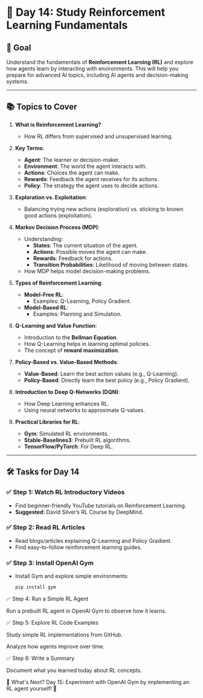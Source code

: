 # 🚀 Day 14: Study Reinforcement Learning Fundamentals

## 🎯 Goal
Understand the fundamentals of **Reinforcement Learning (RL)** and explore how agents learn by interacting with environments. This will help you prepare for advanced AI topics, including AI agents and decision-making systems.

---

## 📚 Topics to Cover

1. **What is Reinforcement Learning?**
   - How RL differs from supervised and unsupervised learning.

2. **Key Terms**:
   - **Agent**: The learner or decision-maker.
   - **Environment**: The world the agent interacts with.
   - **Actions**: Choices the agent can make.
   - **Rewards**: Feedback the agent receives for its actions.
   - **Policy**: The strategy the agent uses to decide actions.

3. **Exploration vs. Exploitation**:
   - Balancing trying new actions (exploration) vs. sticking to known good actions (exploitation).

4. **Markov Decision Process (MDP)**:
   - Understanding:
     - **States**: The current situation of the agent.
     - **Actions**: Possible moves the agent can make.
     - **Rewards**: Feedback for actions.
     - **Transition Probabilities**: Likelihood of moving between states.
   - How MDP helps model decision-making problems.

5. **Types of Reinforcement Learning**:
   - **Model-Free RL**:
     - Examples: Q-Learning, Policy Gradient.
   - **Model-Based RL**:
     - Examples: Planning and Simulation.

6. **Q-Learning and Value Function**:
   - Introduction to the **Bellman Equation**.
   - How Q-Learning helps in learning optimal policies.
   - The concept of **reward maximization**.

7. **Policy-Based vs. Value-Based Methods**:
   - **Value-Based**: Learn the best action values (e.g., Q-Learning).
   - **Policy-Based**: Directly learn the best policy (e.g., Policy Gradient).

8. **Introduction to Deep Q-Networks (DQN)**:
   - How Deep Learning enhances RL.
   - Using neural networks to approximate Q-values.

9. **Practical Libraries for RL**:
   - **Gym**: Simulated RL environments.
   - **Stable-Baselines3**: Prebuilt RL algorithms.
   - **TensorFlow/PyTorch**: For Deep RL.

---

## 🛠 Tasks for Day 14

### ✅ Step 1: Watch RL Introductory Videos
- Find beginner-friendly YouTube tutorials on Reinforcement Learning.
- **Suggested**: David Silver’s RL Course by DeepMind.

### ✅ Step 2: Read RL Articles
- Read blogs/articles explaining Q-Learning and Policy Gradient.
- Find easy-to-follow reinforcement learning guides.

### ✅ Step 3: Install OpenAI Gym
- Install Gym and explore simple environments:
  ```bash
  pip install gym
  ```
  
✅ Step 4: Run a Simple RL Agent

Run a prebuilt RL agent in OpenAI Gym to observe how it learns.

✅ Step 5: Explore RL Code Examples

Study simple RL implementations from GitHub.

Analyze how agents improve over time.

✅ Step 6: Write a Summary

Document what you learned today about RL concepts.

🔮 What's Next?
Day 15: Experiment with OpenAI Gym by implementing an RL agent yourself! 🚀

